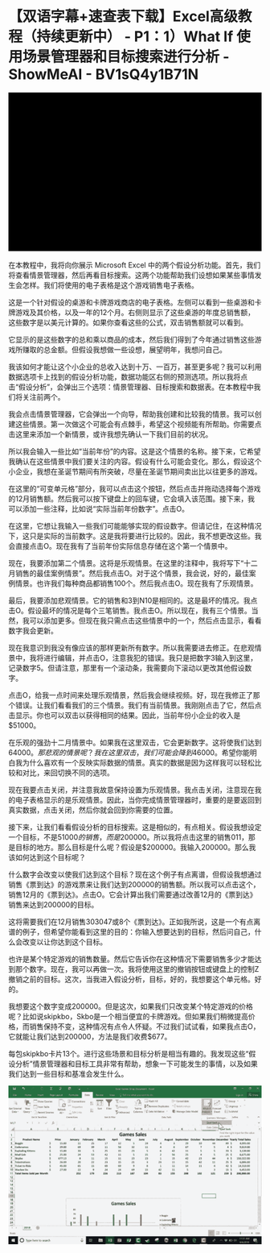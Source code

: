 # 【双语字幕+速查表下载】Excel高级教程（持续更新中） - P1：1）What If 使用场景管理器和目标搜索进行分析 - ShowMeAI - BV1sQ4y1B71N

![](img/241bc608b4f8dc5791ee9b1b08667ad4_0.png)

在本教程中，我将向你展示 Microsoft Excel 中的两个假设分析功能。首先，我们将查看情景管理器，然后再看目标搜索。这两个功能帮助我们设想如果某些事情发生会怎样。我们将使用的电子表格是这个游戏销售电子表格。

这是一个针对假设的桌游和卡牌游戏商店的电子表格。左侧可以看到一些桌游和卡牌游戏及其价格，以及一年的12个月。右侧则显示了这些桌游的年度总销售额，这些数字是以美元计算的。如果你查看这些的公式，双击销售额就可以看到。

它显示的是这些数字的总和乘以商品的成本，然后我们得到了今年通过销售这些游戏所赚取的总金额。但假设我想做一些设想，展望明年，我想问自己。

我该如何才能让这个小企业的总收入达到十万、一百万，甚至更多呢？我可以利用数据选项卡上找到的假设分析功能，数据功能区右侧的预测选项。所以我将点击“假设分析”，会弹出三个选项：情景管理器、目标搜索和数据表。在本教程中我们将关注前两个。

我会点击情景管理器，它会弹出一个向导，帮助我创建和比较我的情景。我可以创建这些情景。第一次做这个可能会有点棘手，希望这个视频能有所帮助。你需要点击这里来添加一个新情景，或许我想先确认一下我们目前的状况。

所以我会输入一些比如“当前年份”的内容。这是这个情景的名称。接下来，它希望我确认在这些情景中我们要关注的内容。假设有什么可能会变化。那么，假设这个小企业，我想在圣诞节期间有所突破，尽量在圣诞节期间卖出比以往更多的游戏。

在这里的“可变单元格”部分，我可以点击这个按钮，然后点击并拖动选择每个游戏的12月销售额。然后我可以按下键盘上的回车键，它会填入该范围。接下来，我可以添加一些注释，比如说“实际当前年份数字”。点击O。

在这里，它想让我输入一些我们可能能够实现的假设数字。但请记住，在这种情况下，这只是实际的当前数字。这是我将要进行比较的。因此，我不想更改这些。我会直接点击O。现在我有了当前年份实际信息存储在这个第一个情景中。

现在，我要添加第二个情景。这将是乐观情景。在这里的注释中，我将写下“十二月销售的最佳案例情景”。然后我点击O。对于这个情景，我会说，好的，最佳案例情景。也许我们每种商品都销售100个。然后我点击O。现在我有了乐观情景。

最后，我要添加悲观情景。它的销售和3到N10是相同的。这是最坏的情况。我点击O。假设最坏的情况是每个三笔销售。我点击O。所以现在，我有三个情景。当然，我可以添加更多。但现在我只需点击这些情景中的一个，然后点击显示，看看数字我会更新。

现在我意识到我没有像应该的那样更新所有数字。所以我需要进去修正。在悲观情景中，我将进行编辑，并点击O，注意我犯的错误。我只是把数字3输入到这里，记录数字5。但请注意，那里有一个滚动条，我需要向下滚动以更改其他假设数字。

点击O，给我一点时间来处理乐观情景，然后我会继续视频。好，现在我修正了那个错误。让我们看看我们的三个情景。我们有当前情景。我刚刚点击了它，然后点击显示。你也可以双击以获得相同的结果。因此，当前年份小企业的收入是$51000。

在乐观的强劲十二月情景中。如果我在这里双击，它会更新数字。这将使我们达到$64000。那悲观的情景呢？我在这里双击，我们可能会降到$46000。希望你能明白我为什么喜欢有一个反映实际数据的情景。真实的数据是因为这样我可以轻松比较和对比，来回切换不同的选项。

现在我要点击关闭，并注意我故意保持设置为乐观情景。我点击关闭，注意现在我的电子表格显示的是乐观情景。因此，当你完成情景管理器时，重要的是要返回到真实数据，点击关闭，然后你就会回到你需要的位置。

接下来，让我们看看假设分析的目标搜索。这是相似的，有点相关。假设我想设定一个目标，不是$51000的销售，而是$200000。所以我将点击这里的销售011，那是目标的地方。那么目标是什么呢？假设是$200000。我输入200000。那么我该如何达到这个目标呢？

什么数字会改变以使我们达到这个目标？现在这个例子有点离谱，但假设我想通过销售《票到达》的游戏票来让我们达到200000的销售额。所以我可以点击这个，销售12月的《票到达》。点击O。它会计算出我们需要通过改善12月的《票到达》销售来达到200000的目标。

这将需要我们在12月销售303047或8个《票到达》。正如我所说，这是一个有点离谱的例子，但希望你能看到这里的目的：你输入想要达到的目标，然后问自己，什么会改变以让你达到这个目标。

也许是某个特定游戏的销售数量。然后它告诉你在这种情况下需要销售多少才能达到那个数字。现在，我可以再做一次。我将使用这里的撤销按钮或键盘上的控制Z撤销之前的目标。这次，当我进入假设分析，目标，好的，我想要这个单元格。好的。

我想要这个数字变成200000。但是这次，如果我们只改变某个特定游戏的价格呢？比如说skipkbo，Skbo是一个相当便宜的卡牌游戏。但如果我们稍微提高价格，而销售保持不变，这种情况有点令人怀疑。不过我们试试看，如果我点击O，它就能让我们达到200000，方法是我们收费$677。

每包skipkbo卡片13个。进行这些场景和目标分析是相当有趣的。我发现这些“假设分析”情景管理器和目标工具非常有帮助，想象一下可能发生的事情，以及如果我们达到一些目标和基准会发生什么。

![](img/241bc608b4f8dc5791ee9b1b08667ad4_2.png)
